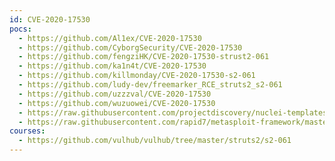 ```yaml
---
id: CVE-2020-17530
pocs:
  - https://github.com/Al1ex/CVE-2020-17530
  - https://github.com/CyborgSecurity/CVE-2020-17530
  - https://github.com/fengziHK/CVE-2020-17530-strust2-061
  - https://github.com/ka1n4t/CVE-2020-17530
  - https://github.com/killmonday/CVE-2020-17530-s2-061
  - https://github.com/ludy-dev/freemarker_RCE_struts2_s2-061
  - https://github.com/uzzzval/CVE-2020-17530
  - https://github.com/wuzuowei/CVE-2020-17530
  - https://raw.githubusercontent.com/projectdiscovery/nuclei-templates/master/cves/CVE-2020-17530.yaml
  - https://raw.githubusercontent.com/rapid7/metasploit-framework/master/modules/exploits/multi/http/struts2_multi_eval_ognl.rb
courses:
  - https://github.com/vulhub/vulhub/tree/master/struts2/s2-061
---
```

